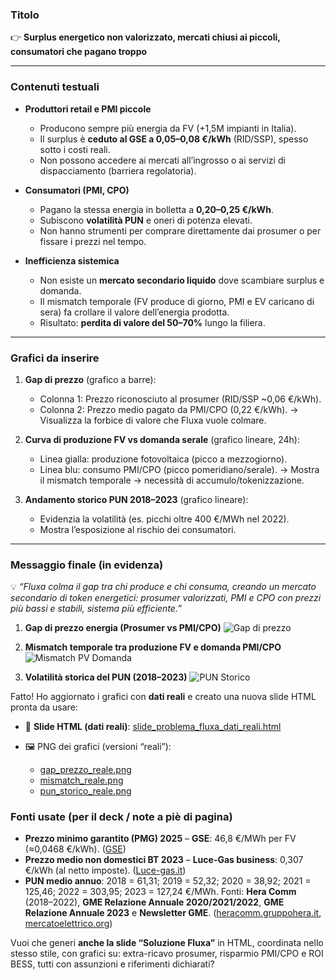 ### Titolo

👉 **Surplus energetico non valorizzato, mercati chiusi ai piccoli, consumatori che pagano troppo**

---

### Contenuti testuali

* **Produttori retail e PMI piccole**

  * Producono sempre più energia da FV (+1,5M impianti in Italia).
  * Il surplus è **ceduto al GSE a 0,05–0,08 €/kWh** (RID/SSP), spesso sotto i costi reali.
  * Non possono accedere ai mercati all’ingrosso o ai servizi di dispacciamento (barriera regolatoria).

* **Consumatori (PMI, CPO)**

  * Pagano la stessa energia in bolletta a **0,20–0,25 €/kWh**.
  * Subiscono **volatilità PUN** e oneri di potenza elevati.
  * Non hanno strumenti per comprare direttamente dai prosumer o per fissare i prezzi nel tempo.

* **Inefficienza sistemica**

  * Non esiste un **mercato secondario liquido** dove scambiare surplus e domanda.
  * Il mismatch temporale (FV produce di giorno, PMI e EV caricano di sera) fa crollare il valore dell’energia prodotta.
  * Risultato: **perdita di valore del 50–70%** lungo la filiera.

---

### Grafici da inserire

1. **Gap di prezzo** (grafico a barre):

   * Colonna 1: Prezzo riconosciuto al prosumer (RID/SSP \~0,06 €/kWh).
   * Colonna 2: Prezzo medio pagato da PMI/CPO (0,22 €/kWh).
     → Visualizza la forbice di valore che Fluxa vuole colmare.

2. **Curva di produzione FV vs domanda serale** (grafico lineare, 24h):

   * Linea gialla: produzione fotovoltaica (picco a mezzogiorno).
   * Linea blu: consumo PMI/CPO (picco pomeridiano/serale).
     → Mostra il mismatch temporale → necessità di accumulo/tokenizzazione.

3. **Andamento storico PUN 2018–2023** (grafico lineare):

   * Evidenzia la volatilità (es. picchi oltre 400 €/MWh nel 2022).
   * Mostra l’esposizione al rischio dei consumatori.

---

### Messaggio finale (in evidenza)

💡 *“Fluxa colma il gap tra chi produce e chi consuma, creando un mercato secondario di token energetici: prosumer valorizzati, PMI e CPO con prezzi più bassi e stabili, sistema più efficiente.”*


1. **Gap di prezzo energia (Prosumer vs PMI/CPO)**
   ![Gap di prezzo](sandbox:/mnt/data/gap_prezzo.png)

2. **Mismatch temporale tra produzione FV e domanda PMI/CPO**
   ![Mismatch PV Domanda](sandbox:/mnt/data/mismatch_pv_domanda.png)

3. **Volatilità storica del PUN (2018–2023)**
   ![PUN Storico](sandbox:/mnt/data/pun_storico.png)

Fatto! Ho aggiornato i grafici con **dati reali** e creato una nuova slide HTML pronta da usare:

* 📄 **Slide HTML (dati reali)**: [slide\_problema\_fluxa\_dati\_reali.html](sandbox:/mnt/data/slide_problema_fluxa_dati_reali.html)
* 🖼️ PNG dei grafici (versioni “reali”):

  * [gap\_prezzo\_reale.png](sandbox:/mnt/data/gap_prezzo_reale.png)
  * [mismatch\_reale.png](sandbox:/mnt/data/mismatch_reale.png)
  * [pun\_storico\_reale.png](sandbox:/mnt/data/pun_storico_reale.png)

### Fonti usate (per il deck / note a piè di pagina)

* **Prezzo minimo garantito (PMG) 2025** – **GSE**: 46,8 €/MWh per FV (≈0,0468 €/kWh). ([GSE][1])
* **Prezzo medio non domestici BT 2023** – **Luce-Gas business**: 0,307 €/kWh (al netto imposte). ([Luce-gas.it][2])
* **PUN medio annuo**:
  2018 = 61,31; 2019 = 52,32; 2020 = 38,92; 2021 = 125,46; 2022 = 303,95; 2023 = 127,24 €/MWh.
  Fonti: **Hera Comm** (2018–2022), **GME Relazione Annuale 2020/2021/2022**, **GME Relazione Annuale 2023** e **Newsletter GME**. ([heracomm.gruppohera.it][3], [mercatoelettrico.org][4])

Vuoi che generi **anche la slide “Soluzione Fluxa”** in HTML, coordinata nello stesso stile, con grafici su: extra-ricavo prosumer, risparmio PMI/CPO e ROI BESS, tutti con assunzioni e riferimenti dichiarati?

[1]: https://www.gse.it/documenti_site/Documenti%20GSE/Servizi%20per%20te/RITIRO%20DEDICATO/Altri%20contenuti/Prezzi%20minimi%20garantiti%202025.pdf?utm_source=chatgpt.com "Prezzi minimi garantiti per l'anno 2025"
[2]: https://luce-gas.it/business/offerte/costo-kwh-aziende?utm_source=chatgpt.com "Qual é il costo dell'energia elettrica al kWh per le aziende?"
[3]: https://heracomm.gruppohera.it/news/cos-e-il-prezzo-unico-nazionale-dell-energia-elettrica?utm_source=chatgpt.com "Prezzo Unico Nazionale (PUN): significato e valore"
[4]: https://www.mercatoelettrico.org/Portals/0/Documents/it-IT/Gme_RelazioneAnnualeWeb_2020.pdf?utm_source=chatgpt.com "RELAZIONE ANNUALE"


